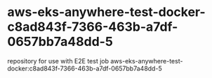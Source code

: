 # aws-eks-anywhere-test-docker-c8ad843f-7366-463b-a7df-0657bb7a48dd-5
repository for use with E2E test job aws-eks-anywhere-test-docker:c8ad843f-7366-463b-a7df-0657bb7a48dd-5
